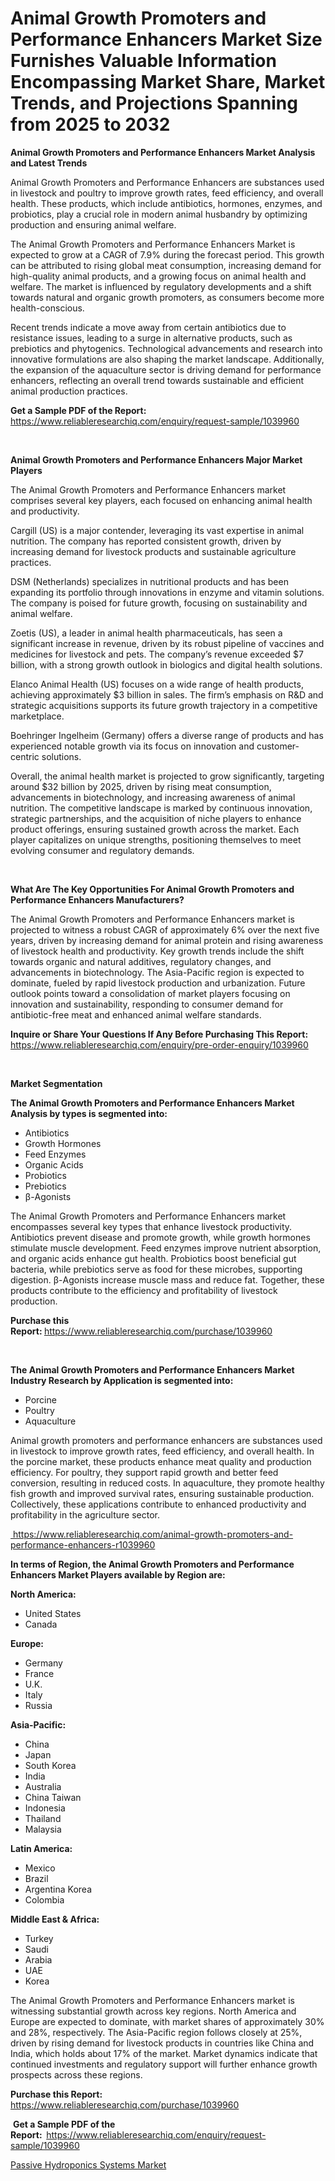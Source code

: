 <p><h1>Animal Growth Promoters and Performance Enhancers Market Size Furnishes Valuable Information Encompassing Market Share, Market Trends, and Projections Spanning from 2025 to 2032</h1></p><p><strong>Animal Growth Promoters and Performance Enhancers Market Analysis and Latest Trends</strong></p>
<p><p>Animal Growth Promoters and Performance Enhancers are substances used in livestock and poultry to improve growth rates, feed efficiency, and overall health. These products, which include antibiotics, hormones, enzymes, and probiotics, play a crucial role in modern animal husbandry by optimizing production and ensuring animal welfare.</p><p>The Animal Growth Promoters and Performance Enhancers Market is expected to grow at a CAGR of 7.9% during the forecast period. This growth can be attributed to rising global meat consumption, increasing demand for high-quality animal products, and a growing focus on animal health and welfare. The market is influenced by regulatory developments and a shift towards natural and organic growth promoters, as consumers become more health-conscious.</p><p>Recent trends indicate a move away from certain antibiotics due to resistance issues, leading to a surge in alternative products, such as prebiotics and phytogenics. Technological advancements and research into innovative formulations are also shaping the market landscape. Additionally, the expansion of the aquaculture sector is driving demand for performance enhancers, reflecting an overall trend towards sustainable and efficient animal production practices.</p></p>
<p><strong>Get a Sample PDF of the Report:&nbsp;</strong> <a href="https://www.reliableresearchiq.com/enquiry/request-sample/1039960?utm_campaign=3180&utm_medium=2&utm_source=Github&utm_content=ia&utm_term=30032025&utm_id=animal-growth-promoters-and-performance-enhancers">https://www.reliableresearchiq.com/enquiry/request-sample/1039960</a></p>
<p>&nbsp;</p>
<p><strong>Animal Growth Promoters and Performance Enhancers Major Market Players</strong></p>
<p><p>The Animal Growth Promoters and Performance Enhancers market comprises several key players, each focused on enhancing animal health and productivity. </p><p>Cargill (US) is a major contender, leveraging its vast expertise in animal nutrition. The company has reported consistent growth, driven by increasing demand for livestock products and sustainable agriculture practices. </p><p>DSM (Netherlands) specializes in nutritional products and has been expanding its portfolio through innovations in enzyme and vitamin solutions. The company is poised for future growth, focusing on sustainability and animal welfare.</p><p>Zoetis (US), a leader in animal health pharmaceuticals, has seen a significant increase in revenue, driven by its robust pipeline of vaccines and medicines for livestock and pets. The company’s revenue exceeded $7 billion, with a strong growth outlook in biologics and digital health solutions.</p><p>Elanco Animal Health (US) focuses on a wide range of health products, achieving approximately $3 billion in sales. The firm’s emphasis on R&D and strategic acquisitions supports its future growth trajectory in a competitive marketplace.</p><p>Boehringer Ingelheim (Germany) offers a diverse range of products and has experienced notable growth via its focus on innovation and customer-centric solutions. </p><p>Overall, the animal health market is projected to grow significantly, targeting around $32 billion by 2025, driven by rising meat consumption, advancements in biotechnology, and increasing awareness of animal nutrition. The competitive landscape is marked by continuous innovation, strategic partnerships, and the acquisition of niche players to enhance product offerings, ensuring sustained growth across the market. Each player capitalizes on unique strengths, positioning themselves to meet evolving consumer and regulatory demands.</p></p>
<p>&nbsp;</p>
<p><strong>What Are The Key Opportunities For Animal Growth Promoters and Performance Enhancers Manufacturers?</strong></p>
<p><p>The Animal Growth Promoters and Performance Enhancers market is projected to witness a robust CAGR of approximately 6% over the next five years, driven by increasing demand for animal protein and rising awareness of livestock health and productivity. Key growth trends include the shift towards organic and natural additives, regulatory changes, and advancements in biotechnology. The Asia-Pacific region is expected to dominate, fueled by rapid livestock production and urbanization. Future outlook points toward a consolidation of market players focusing on innovation and sustainability, responding to consumer demand for antibiotic-free meat and enhanced animal welfare standards.</p></p>
<p><strong>Inquire or Share Your Questions If Any Before Purchasing This Report:</strong> <a href="https://www.reliableresearchiq.com/enquiry/pre-order-enquiry/1039960?utm_campaign=3180&utm_medium=2&utm_source=Github&utm_content=ia&utm_term=30032025&utm_id=animal-growth-promoters-and-performance-enhancers">https://www.reliableresearchiq.com/enquiry/pre-order-enquiry/1039960</a></p>
<p>&nbsp;</p>
<p><strong>Market Segmentation</strong></p>
<p><strong>The Animal Growth Promoters and Performance Enhancers Market Analysis by types is segmented into:</strong></p>
<p><ul><li>Antibiotics</li><li>Growth Hormones</li><li>Feed Enzymes</li><li>Organic Acids</li><li>Probiotics</li><li>Prebiotics</li><li>β-Agonists</li></ul></p>
<p><p>The Animal Growth Promoters and Performance Enhancers market encompasses several key types that enhance livestock productivity. Antibiotics prevent disease and promote growth, while growth hormones stimulate muscle development. Feed enzymes improve nutrient absorption, and organic acids enhance gut health. Probiotics boost beneficial gut bacteria, while prebiotics serve as food for these microbes, supporting digestion. β-Agonists increase muscle mass and reduce fat. Together, these products contribute to the efficiency and profitability of livestock production.</p></p>
<p><strong>Purchase this Report:&nbsp;</strong><a href="https://www.reliableresearchiq.com/purchase/1039960?utm_campaign=3180&utm_medium=2&utm_source=Github&utm_content=ia&utm_term=30032025&utm_id=animal-growth-promoters-and-performance-enhancers">https://www.reliableresearchiq.com/purchase/1039960</a></p>
<p>&nbsp;</p>
<p><strong>The Animal Growth Promoters and Performance Enhancers Market Industry Research by Application is segmented into:</strong></p>
<p><ul><li>Porcine</li><li>Poultry</li><li>Aquaculture</li></ul></p>
<p><p>Animal growth promoters and performance enhancers are substances used in livestock to improve growth rates, feed efficiency, and overall health. In the porcine market, these products enhance meat quality and production efficiency. For poultry, they support rapid growth and better feed conversion, resulting in reduced costs. In aquaculture, they promote healthy fish growth and improved survival rates, ensuring sustainable production. Collectively, these applications contribute to enhanced productivity and profitability in the agriculture sector.</p></p>
<p><a href="https://www.reliableresearchiq.com/animal-growth-promoters-and-performance-enhancers-r1039960?utm_campaign=3180&utm_medium=2&utm_source=Github&utm_content=ia&utm_term=30032025&utm_id=animal-growth-promoters-and-performance-enhancers">&nbsp;https://www.reliableresearchiq.com/animal-growth-promoters-and-performance-enhancers-r1039960</a></p>
<p><strong>In terms of Region, the Animal Growth Promoters and Performance Enhancers Market Players available by Region are:</strong></p>
<p>
    <p> <strong> North America: </strong>
        <ul>
            <li>United States</li>
            <li>Canada</li>
        </ul>
        </p> 
    <p> <strong> Europe: </strong>
        <ul>
            <li>Germany</li>
            <li>France</li>
            <li>U.K.</li>
            <li>Italy</li>
            <li>Russia</li>
        </ul>
        </p> 
    <p> <strong> Asia-Pacific: </strong>
        <ul>
            <li>China</li>
            <li>Japan</li>
            <li>South Korea</li>
            <li>India</li>
            <li>Australia</li>
            <li>China Taiwan</li>
            <li>Indonesia</li>
            <li>Thailand</li>
            <li>Malaysia</li>
        </ul>
        </p> 
    <p> <strong> Latin America: </strong>
        <ul>
            <li>Mexico</li>
            <li>Brazil</li>
            <li>Argentina Korea</li>
            <li>Colombia</li>
        </ul>
        </p> 
    <p> <strong> Middle East & Africa: </strong>
        <ul>
            <li>Turkey</li>
            <li>Saudi</li>
            <li>Arabia</li>
            <li>UAE</li>
            <li>Korea</li>
        </ul>
    </p>
    </p>
<p><p>The Animal Growth Promoters and Performance Enhancers market is witnessing substantial growth across key regions. North America and Europe are expected to dominate, with market shares of approximately 30% and 28%, respectively. The Asia-Pacific region follows closely at 25%, driven by rising demand for livestock products in countries like China and India, which holds about 17% of the market. Market dynamics indicate that continued investments and regulatory support will further enhance growth prospects across these regions.</p></p>
<p><strong>Purchase this Report: </strong><a href="https://www.reliableresearchiq.com/purchase/1039960?utm_campaign=3180&utm_medium=2&utm_source=Github&utm_content=ia&utm_term=30032025&utm_id=animal-growth-promoters-and-performance-enhancers">https://www.reliableresearchiq.com/purchase/1039960</a></p>
<p>&nbsp;<strong>Get a Sample PDF of the Report:&nbsp;&nbsp;</strong><a href="https://www.reliableresearchiq.com/enquiry/request-sample/1039960?utm_campaign=3180&utm_medium=2&utm_source=Github&utm_content=ia&utm_term=30032025&utm_id=animal-growth-promoters-and-performance-enhancers">https://www.reliableresearchiq.com/enquiry/request-sample/1039960</a></p>
<p><strong></strong></p>
<p><p><a href="https://github.com/huelarnzeba29/Market-Research-Report-List-1/blob/main/passive-hydroponics-systems-market.md?utm_campaign=3180&utm_medium=2&utm_source=Github&utm_content=ia&utm_term=30032025&utm_id=animal-growth-promoters-and-performance-enhancers">Passive Hydroponics Systems Market</a></p></p>